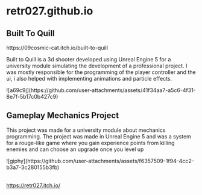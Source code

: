 # retr027.github.io

<h2>Built To Quill</h2>
<a>https://09cosmic-cat.itch.io/built-to-quill</a>
<p>Built to Quill is a 3d shooter developed using Unreal Engine 5 for a university module simulating the development of a professional project. I was mostly responsible for the programming of the player controller and the ui, i also helped with implementing animations and particle effects.</p>
![a69c9j](https://github.com/user-attachments/assets/41f34aa7-a5c6-4f31-8e7f-5b17c0b427c9)

<h2>Gameplay Mechanics Project</h2>
<p>This project was made for a university module about mechanics programming. The project was made in Unreal Engine 5 and was a system for a rouge-like game where you gain experience points from killing enemies and can choose an upgrade once you level up</p>
![giphy](https://github.com/user-attachments/assets/f6357509-1f94-4cc2-b3a7-3c280155b3fb)


<br> <a> https://retr027.itch.io/ </a>
